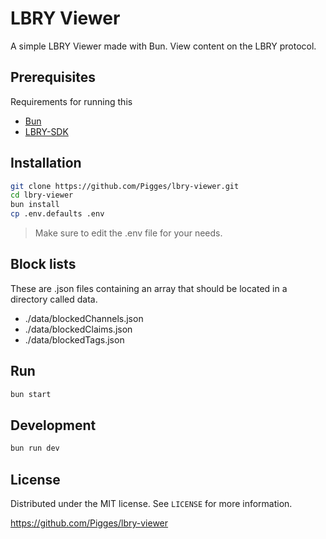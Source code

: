 # LBRY Viewer

A simple LBRY Viewer made with Bun.
View content on the LBRY protocol.

## Prerequisites
Requirements for running this
* [Bun](https://bun.sh/)
* [LBRY-SDK](https://github.com/lbryio/lbry-sdk)

## Installation
```sh
git clone https://github.com/Pigges/lbry-viewer.git
cd lbry-viewer
bun install
cp .env.defaults .env
```

> Make sure to edit the .env file for your needs.

## Block lists
These are .json files containing an array that should be located in a directory called data.
* ./data/blockedChannels.json
* ./data/blockedClaims.json
* ./data/blockedTags.json

## Run
```sh
bun start
```

## Development
```sh
bun run dev
```

## License
Distributed under the MIT license. See ``LICENSE`` for more information.

https://github.com/Pigges/lbry-viewer